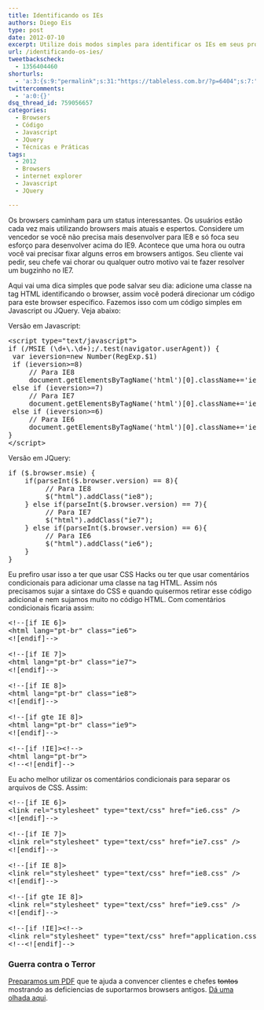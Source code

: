 ```yaml
---
title: Identificando os IEs
authors: Diego Eis
type: post
date: 2012-07-10
excerpt: Utilize dois modos simples para identificar os IEs em seus projetos.
url: /identificando-os-ies/
tweetbackscheck:
  - 1356404460
shorturls:
  - 'a:3:{s:9:"permalink";s:31:"https://tableless.com.br/?p=6404";s:7:"tinyurl";s:26:"https://tinyurl.com/d2dhykv";s:4:"isgd";s:19:"https://is.gd/HZpEUc";}'
twittercomments:
  - 'a:0:{}'
dsq_thread_id: 759056657
categories:
  - Browsers
  - Código
  - Javascript
  - JQuery
  - Técnicas e Práticas
tags:
  - 2012
  - Browsers
  - internet explorer
  - Javascript
  - JQuery

---
```

Os browsers caminham para um status interessantes. Os usuários estão cada vez mais utilizando browsers mais atuais e espertos. Considere um vencedor se você não precisa mais desenvolver para IE8 e só foca seu esforço para desenvolver acima do IE9. Acontece que uma hora ou outra você vai precisar fixar alguns erros em browsers antigos. Seu cliente vai pedir, seu chefe vai chorar ou qualquer outro motivo vai te fazer resolver um bugzinho no IE7.

Aqui vai uma dica simples que pode salvar seu dia: adicione uma classe na tag HTML identificando o browser, assim você poderá direcionar um código para este browser específico. Fazemos isso com um código simples em Javascript ou JQuery. Veja abaixo:

Versão em Javascript:

<pre class="lang-javascript">&lt;script type="text/javascript"&gt;
if (/MSIE (\d+\.\d+);/.test(navigator.userAgent)) {
 var ieversion=new Number(RegExp.$1)
 if (ieversion&gt;=8)
     // Para IE8
     document.getElementsByTagName('html')[0].className+='ie8';
 else if (ieversion&gt;=7)
     // Para IE7
     document.getElementsByTagName('html')[0].className+='ie7';
 else if (ieversion&gt;=6)
     // Para IE6
     document.getElementsByTagName('html')[0].className+='ie6';
}
&lt;/script&gt;
</pre>

Versão em JQuery:

<pre class="lang-javascript">if ($.browser.msie) {
    if(parseInt($.browser.version) == 8){
         // Para IE8
         $("html").addClass("ie8");
    } else if(parseInt($.browser.version) == 7){
         // Para IE7
         $("html").addClass("ie7");
    } else if(parseInt($.browser.version) == 6){
         // Para IE6
         $("html").addClass("ie6");
    }
}
</pre>

Eu prefiro usar isso a ter que usar CSS Hacks ou ter que usar comentários condicionais para adicionar uma classe na tag HTML. Assim nós precisamos sujar a sintaxe do CSS e quando quisermos retirar esse código adicional e nem sujamos muito no código HTML. Com comentários condicionais ficaria assim:

<pre class="lang-html">&lt;!--[if IE 6]&gt;
&lt;html lang="pt-br" class="ie6"&gt;
&lt;![endif]--&gt;

&lt;!--[if IE 7]&gt;
&lt;html lang="pt-br" class="ie7"&gt;
&lt;![endif]--&gt;

&lt;!--[if IE 8]&gt;
&lt;html lang="pt-br" class="ie8"&gt;
&lt;![endif]--&gt;

&lt;!--[if gte IE 8]&gt;
&lt;html lang="pt-br" class="ie9"&gt;
&lt;![endif]--&gt;

&lt;!--[if !IE]&gt;&lt;!--&gt;
&lt;html lang="pt-br"&gt;
&lt;!--&lt;![endif]--&gt;
</pre>

Eu acho melhor utilizar os comentários condicionais para separar os arquivos de CSS. Assim:

<pre class="lang-html">&lt;!--[if IE 6]&gt;
&lt;link rel="stylesheet" type="text/css" href="ie6.css" /&gt;
&lt;![endif]--&gt;

&lt;!--[if IE 7]&gt;
&lt;link rel="stylesheet" type="text/css" href="ie7.css" /&gt;
&lt;![endif]--&gt;

&lt;!--[if IE 8]&gt;
&lt;link rel="stylesheet" type="text/css" href="ie8.css" /&gt;
&lt;![endif]--&gt;

&lt;!--[if gte IE 8]&gt;
&lt;link rel="stylesheet" type="text/css" href="ie9.css" /&gt;
&lt;![endif]--&gt;

&lt;!--[if !IE]&gt;&lt;!--&gt;
&lt;link rel="stylesheet" type="text/css" href="application.css" /&gt;
&lt;!--&lt;![endif]--&gt;
</pre>

### Guerra contra o Terror

[Preparamos um PDF][1] que te ajuda a convencer clientes e chefes <del>tontos</del> mostrando as deficiencias de suportarmos browsers antigos. [Dá uma olhada aqui][1].

 [1]: https://tableless.com.br/browsers-antigos-guerra-contra-o-terror/
